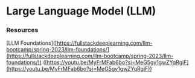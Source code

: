 # Large Language Model (LLM)

### Resources

\[LLM Foundations]\([https://fullstackdeeplearning.com/llm-bootcamp/spring-2023/llm-foundations/](https://fullstackdeeplearning.com/llm-bootcamp/spring-2023/llm-foundations/)) ([https://youtu.be/MyFrMFab6bo?si=MeG5gy1gwZYqRgiF](https://youtu.be/MyFrMFab6bo?si=MeG5gy1gwZYqRgiF))
